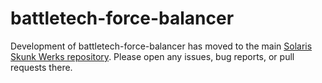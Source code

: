 # battletech-force-balancer
Development of battletech-force-balancer has moved to the main [Solaris Skunk Werks repository](https://github.com/Solaris-Skunk-Werks/solarisskunkwerks). Please open any issues, bug reports, or pull requests there.
